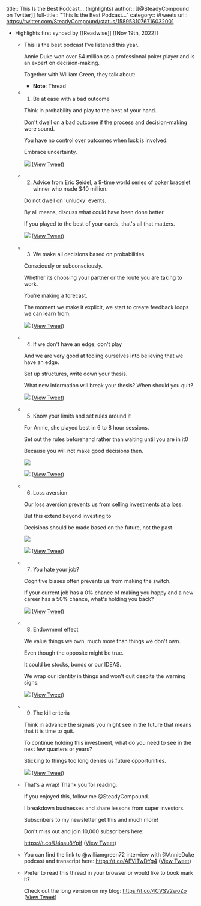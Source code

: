 title:: This Is the Best Podcast... (highlights)
author:: [[@SteadyCompound on Twitter]]
full-title:: "This Is the Best Podcast..."
category:: #tweets
url:: https://twitter.com/SteadyCompound/status/1589531076716032001

- Highlights first synced by [[Readwise]] [[Nov 19th, 2022]]
	- This is the best podcast I've listened this year.
	  
	  Annie Duke won over $4 million as a professional poker player and is an expert on decision-making.
	  
	  Together with William Green, they talk about:
		- **Note**: Thread
	- 1. Be at ease with a bad outcome
	  
	  Think in probability and play to the best of your hand.
	  
	  Don't dwell on a bad outcome if the process and decision-making were sound.
	  
	  You have no control over outcomes when luck is involved.
	  
	  Embrace uncertainty. 
	  
	  ![](https://pbs.twimg.com/media/Fg8mGPrXoAETXLN.jpg) ([View Tweet](https://twitter.com/SteadyCompound/status/1589531085343449088))
	- 2. Advice from Eric Seidel, a 9-time world series of poker bracelet winner who made $40 million.
	  
	  Do not dwell on 'unlucky' events.
	  
	  By all means, discuss what could have been done better.
	  
	  If you played to the best of your cards, that's all that matters. 
	  
	  ![](https://pbs.twimg.com/media/Fg8mGo2XgAA91OC.jpg) ([View Tweet](https://twitter.com/SteadyCompound/status/1589531092306083841))
	- 3. We make all decisions based on probabilities.
	  
	  Consciously or subconsciously.
	  
	  Whether its choosing your partner or the route you are taking to work.
	  
	  You're making a forecast.
	  
	  The moment we make it explicit, we start to create feedback loops we can learn from. 
	  
	  ![](https://pbs.twimg.com/media/Fg8mHDTXoAAYSUF.jpg) ([View Tweet](https://twitter.com/SteadyCompound/status/1589531099084083201))
	- 4. If we don't have an edge, don't play
	  
	  And we are very good at fooling ourselves into believing that we have an edge.
	  
	  Set up structures, write down your thesis.
	  
	  What new information will break your thesis? When should you quit? 
	  
	  ![](https://pbs.twimg.com/media/Fg8mHdFWAAA9O6O.jpg) ([View Tweet](https://twitter.com/SteadyCompound/status/1589531106348605440))
	- 5. Know your limits and set rules around it
	  
	  For Annie, she played best in 6 to 8 hour sessions.
	  
	  Set out the rules beforehand rather than waiting until you are in it0
	  
	  Because you will not make good decisions then. 
	  
	  ![](https://pbs.twimg.com/media/Fg8mH3EX0AE-hYi.jpg) 
	  
	  ![](https://pbs.twimg.com/media/Fg8mH3TXkAE7urD.png) ([View Tweet](https://twitter.com/SteadyCompound/status/1589531113160146945))
	- 6. Loss aversion
	  
	  Our loss aversion prevents us from selling investments at a loss.
	  
	  But this extend beyond investing to 
	  
	  Decisions should be made based on the future, not the past. 
	  
	  ![](https://pbs.twimg.com/media/Fg8mIUTXgAI0B0d.jpg) 
	  
	  ![](https://pbs.twimg.com/media/Fg8mIUiXEAMqGvu.png) ([View Tweet](https://twitter.com/SteadyCompound/status/1589531120873390082))
	- 7. You hate your job?
	  
	  Cognitive biases often prevents us from making the switch.
	  
	  If your current job has a 0% chance of making you happy and a new career has a 50% chance, what's holding you back? 
	  
	  ![](https://pbs.twimg.com/media/Fg8mItHXoAAFIxY.jpg) ([View Tweet](https://twitter.com/SteadyCompound/status/1589531127911518210))
	- 8. Endowment effect
	  
	  We value things we own, much more than things we don't own.
	  
	  Even though the opposite might be true.
	  
	  It could be stocks, bonds or our IDEAS.
	  
	  We wrap our identity in things and won't quit despite the warning signs. 
	  
	  ![](https://pbs.twimg.com/media/Fg8mJICXEAAYcqk.jpg) ([View Tweet](https://twitter.com/SteadyCompound/status/1589531135075393537))
	- 9. The kill criteria
	  
	  Think in advance the signals you might see in the future that means that it is time to quit.
	  
	  To continue holding this investment, what do you need to see in the next few quarters or years?
	  
	  Sticking to things too long denies us future opportunities. 
	  
	  ![](https://pbs.twimg.com/media/Fg8mJkkXEAIFkCg.jpg) ([View Tweet](https://twitter.com/SteadyCompound/status/1589531142604070912))
	- That's a wrap! Thank you for reading.
	  
	  If you enjoyed this, follow me @SteadyCompound.
	  
	  I breakdown businesses and share lessons from super investors.
	  
	  Subscribers to my newsletter get this and much more! 
	  
	  Don't miss out and join 10,000 subscribers here:
	  
	  https://t.co/U4ssu8Ypjf ([View Tweet](https://twitter.com/SteadyCompound/status/1589531145330479105))
	- You can find the link to @williamgreen72 interview with @AnnieDuke podcast and transcript here: https://t.co/AEVlTwDYg4 ([View Tweet](https://twitter.com/SteadyCompound/status/1589531147868033025))
	- Prefer to read this thread in your browser or would like to book mark it?
	  
	  Check out the long version on my blog: https://t.co/4CVSV2woZo ([View Tweet](https://twitter.com/SteadyCompound/status/1589558103955365888))